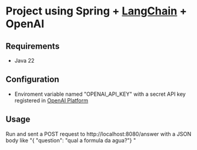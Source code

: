 # Project using Spring + [LangChain](https://www.langchain.com/) + OpenAI

## Requirements
* Java 22
## Configuration
* Enviroment variable named "OPENAI_API_KEY" with a secret API key registered in [OpenAI Platform](https://platform.openai.com/api-keys)
## Usage
Run and sent a POST request to http://localhost:8080/answer with a JSON body like "{ "question": "qual a formula da agua?"} "
